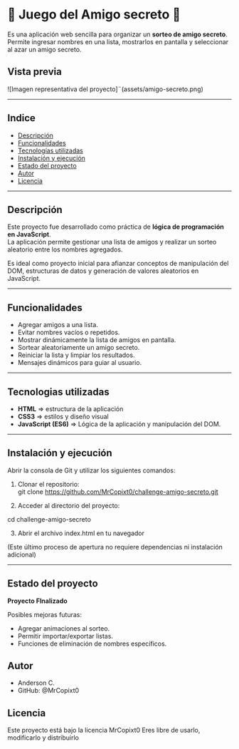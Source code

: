 # 🎁 Juego del Amigo secreto 🎁

Es una aplicación web sencilla para organizar un **sorteo de amigo secreto**. Permite ingresar nombres en una lista, mostrarlos en pantalla y seleccionar al azar un amigo secreto.

## Vista previa

![Imagen representativa del proyecto]¨(assets/amigo-secreto.png)

---

## Indice

- [Descripción](#-descripción)
- [Funcionalidades](#-funcionalidades)
- [Tecnologías utilizadas](#-tecnologías-utilizadas)
- [Instalación y ejecución](#-instalación-y-ejecución)
- [Estado del proyecto](#-estado-del-proyecto)
- [Autor](#-autor)
- [Licencia](#-licencia)

---

## Descripción

Este proyecto fue desarrollado como práctica de **lógica de programación en JavaScript**.  
La aplicación permite gestionar una lista de amigos y realizar un sorteo aleatorio entre los nombres agregados.

Es ideal como proyecto inicial para afianzar conceptos de manipulación del DOM, estructuras de datos y generación de valores aleatorios en JavaScript.

---

## Funcionalidades

- Agregar amigos a una lista.  
- Evitar nombres vacíos o repetidos.  
- Mostrar dinámicamente la lista de amigos en pantalla.  
- Sortear aleatoriamente un amigo secreto.  
- Reiniciar la lista y limpiar los resultados.  
- Mensajes dinámicos para guiar al usuario.  

---

## Tecnologias utilizadas

- **HTML** => estructura de la aplicación
- **CSS3** => estilos y diseño visual
- **JavaScript (ES6)** => Lógica de la aplicación y manipulación del DOM.

---

## Instalación y ejecución

Abrir la consola de Git y utilizar los siguientes comandos:

1. Clonar el repositorio:  
git clone https://github.com/MrCopixt0/challenge-amigo-secreto.git

2. Acceder al directorio del proyecto:
  
cd challenge-amigo-secreto

3. Abrir el archivo index.html en tu navegador

(Este último proceso de apertura no requiere dependencias ni instalación adicional)

---

## Estado del proyecto

**Proyecto FInalizado**

Posibles mejoras futuras:

- Agregar animaciones al sorteo.
- Permitir importar/exportar listas.
- Funciones de eliminación de nombres específicos.

## Autor

- Anderson C.
- GitHub: @MrCopixt0

## Licencia

Este proyecto está bajo la licencia MrCopixt0
Eres libre de usarlo, modificarlo y distribuirlo

